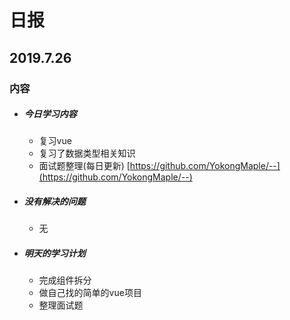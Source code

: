 # 日报

## 2019.7.26

### 内容

- ##### 今日学习内容

  - 复习vue
  - 复习了数据类型相关知识
  - 面试题整理(每日更新)  [https://github.com/YokongMaple/--](https://github.com/YokongMaple/--)

- ##### 没有解决的问题

  - 无

- ##### 明天的学习计划
  - 完成组件拆分
  - 做自己找的简单的vue项目
  - 整理面试题
